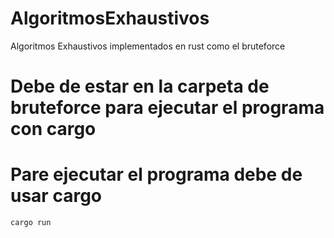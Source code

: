 # AlgoritmosExhaustivos
Algoritmos Exhaustivos implementados en rust como el bruteforce

# Debe de estar en la carpeta de bruteforce para ejecutar el programa con cargo

# Pare ejecutar el programa debe de usar cargo
```
cargo run
```


